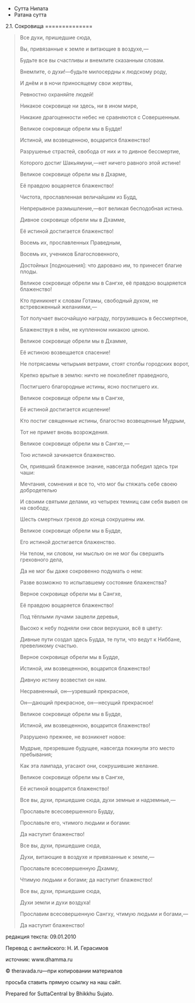 









* Сутта Нипата
* Ратана сутта


2\.1\. Сокровища
\=\=\=\=\=\=\=\=\=\=\=\=\=\=




> Все духи, пришедшие сюда,  
> 
> Вы, привязанные к земле и витающие в воздухе,—  
> 
> Будьте все вы счастливы и внемлите сказанным словам\.
> 
> 
> Внемлите, о духи\!—будьте милосердны к людскому роду,  
> 
> И днём и в ночи приносящему свои жертвы,  
> 
> Ревностно охраняйте людей\!
> 
> 
> Никакое сокровище ни здесь, ни в ином мире,  
> 
> Никакие драгоценности небес не сравняются с Совершенным\.  
> 
> Великое сокровище обрели мы в Будде\!  
> 
> Истиной, им возвещенною, воцарится блаженство\!
> 
> 
> Разрушенье страстей, свобода от них и то дивное бессмертие,  
> 
> Которого достиг Шакьямуни,—нет ничего равного этой истине\!  
> 
> Великое сокровище обрели мы в Дхарме,  
> 
> Её правдою воцаряется блаженство\!
> 
> 
> Чистота, прославленная величайшим из Будд,  
> 
> Непрерывное размышление,—вот великая бесподобная истина\.  
> 
> Дивное сокровище обрели мы в Дхамме,  
> 
> Её истиной достигается блаженство\!
> 
> 
> Восемь их, прославленных Праведным,  
> 
> Восемь их, учеников Благословенного,  
> 
> Достойных \[подношения\]: что даровано им, то принесет благие плоды\.  
> 
> Великое сокровище обрели мы в Сангхе, её правдою воцаряется блаженство\!
> 
> 
> Кто приникнет к словам Готамы, свободный духом, не встревоженный желаниями,—  
> 
> Тот получает высочайшую награду, погрузившись в бессмертное,  
> 
> Блаженствуя в нём, не купленном никакою ценою\.  
> 
> Великое сокровище обрели мы в Дхамме,  
> 
> Её истиною возвещается спасение\!
> 
> 
> Не потрясаемы четырьмя ветрами, стоят столбы городских ворот,  
> 
> Крепко врытые в землю: ничто не поколеблет праведного,  
> 
> Постигшего благородные истины, ясно постигшего их\.  
> 
> Великое сокровище обрели мы в Сангхе,  
> 
> Её истиной достигается исцеление\!
> 
> 
> Кто постиг священные истины, благостно возвещенные Мудрым,  
> 
> Тот не примет вновь возрождения\.  
> 
> Великое сокровище обрели мы в Сангхе,—  
> 
> Тою истиной зачинается блаженство\.
> 
> 
> Он, приявший блаженное знание, навсегда победил здесь три чаши:  
> 
> Мечтания, сомнения и все то, что мог бы стяжать себе своею добродетелью  
> 
> И своими святыми делами, из четырех темниц сам себя вывел он на свободу,  
> 
> Шесть смертных грехов до конца сокрушены им\.  
> 
> Великое сокровище обрели мы в Будде,  
> 
> Его истиной достигается блаженство\.
> 
> 
> Ни телом, ни словом, ни мыслью он не мог бы свершить греховного дела,  
> 
> Да не мог бы даже сокровенно подумать о нем:  
> 
> Разве возможно то испытавшему состояние блаженства?  
> 
> Верное сокровище обрели мы в Сангхе,  
> 
> Её правдою воцаряется блаженство\!
> 
> 
> Под тёплыми лучами зацвели деревья,  
> 
> Высоко к небу подняли они свои верхушки, всё в цвету:  
> 
> Дивные пути создал здесь Будда, те пути, что ведут к Ниббане, превеликому счастью\.  
> 
> Верное сокровище обрели мы в Будде,  
> 
> Истиной, им возвещенною, воцарится блаженство\!
> 
> 
> Дивную истину возвестил он нам\.  
> 
> Несравненный, он—узревший прекрасное,  
> 
> Он—дающий прекрасное, он—несущий прекрасное\!  
> 
> Великое сокровище обрели мы в Будде,  
> 
> Истиной, им возвещенною, воцарится блаженство\!
> 
> 
> Разрушено прежнее, не возникнет новое:  
> 
> Мудрые, презревшие будущее, навсегда покинули это место пребывания;  
> 
> Как эта лампада, угасают они, сокрушившие желание\.  
> 
> Великое сокровище обрели мы в Сангхе,  
> 
> Её истиной воцарится блаженство\!
> 
> 
> Все вы, духи, пришедшие сюда, духи земные и надземные,—  
> 
> Прославьте всесовершенного Будду,  
> 
> Прославьте его, чтимого людьми и богами:  
> 
> Да наступит блаженство\!
> 
> 
> Все вы, духи, пришедшие сюда,  
> 
> Духи, витающие в воздухе и привязанные к земле,—  
> 
> Прославьте всесовершенную Дхамму,  
> 
> Чтимую людьми и богами; да наступит блаженство\!
> 
> 
> Все вы, духи, пришедшие сюда,  
> 
> Духи земли и духи воздуха\!  
> 
> Прославим всесовершенную Сангху, чтимую людьми и богами,—  
> 
> Да наступит блаженство\!



редакция текста: 09\.01\.2010


Перевод с английского: Н\. И\. Герасимов


источник: www\.dhamma\.ru


© theravada\.ru—при копировании материалов


просьба ставить прямую ссылку на наш сайт\.


Prepared for SuttaCentral by Bhikkhu Sujato\.






